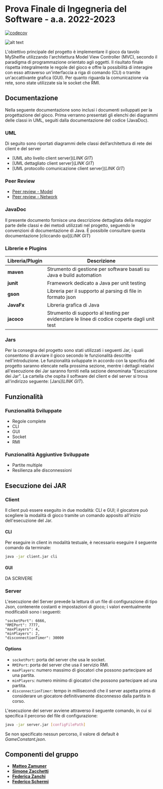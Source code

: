 # Prova Finale di Ingegneria del Software - a.a. 2022-2023

[![codecov](https://codecov.io/gh/matteozamu/ing-sw-2023-zamuner-zacchetti-zanchi-schermi/branch/dev/graph/badge.svg?token=KBR43CAQFL)](https://codecov.io/gh/matteozamu/ing-sw-2023-zamuner-zacchetti-zanchi-schermi)

![alt text](https://www.craniocreations.it/storage/media/products/54/112/My_Shelfie_box_ITA-ENG.png)

L'obiettivo principale del progetto è implementare il gioco da tavolo MyShelfie utilizzando l'architettura Model View
Controller (MVC), secondo il paradigma di programmazione orientato agli oggetti. Il risultato finale rispetta
integralmente le regole del gioco e offre la possibilità di interagire con esso attraverso un'interfaccia a riga di
comando (CLI) o tramite un'accattivante grafica (GUI). Per quanto riguarda la comunicazione via rete, sono state
utilizzate sia le socket che RMI.

## Documentazione

Nella seguente documentazione sono inclusi i documenti sviluppati per la progettazione del gioco. Prima verranno
presentati gli elenchi dei diagrammi delle classi in UML, seguiti dalla documentazione del codice (JavaDoc).

### UML

Di seguito sono riportati diagrammi delle classi dell’architettura di rete dei client e del server

- [UML alto livello client server](*LINK GIT*)
- [UML dettagliato client server](*LINK GIT*)
- [UML protocollo comunicazione client server](*LINK GIT*)

### Peer Review

- [Peer review - Model](https://github.com/matteozamu/ing-sw-2023-zamuner-zacchetti-zanchi-schermi/blob/main/Peer%20review%20Model%20-%20GC5.md)
- [Peer review - Network ](https://github.com/matteozamu/ing-sw-2023-zamuner-zacchetti-zanchi-schermi/blob/main/Peer%20Review%20Network%20-%20GC5.md)

### JavaDoc

Il presente documento fornisce una descrizione dettagliata della maggior parte delle classi e dei metodi utilizzati nel
progetto, seguendo le convenzioni di documentazione di Java. È possibile consultare questa
documentazione [cliccando qui](*LINK GIT*)

### Librerie e Plugins

| Libreria/Plugin | Descrizione                                                                                 |
|-----------------|---------------------------------------------------------------------------------------------|
| __maven__       | Strumento di gestione per software basati su Java e build automation                        |
| __junit__       | Framework dedicato a Java per unit testing                                                  |
| __gson__        | Libreria per il supporto al parsing di file in formato json                                 |
| __JavaFx__      | Libreria grafica di Java                                                                    |
| __jacoco__      | Strumento di supporto al testing per evidenziare le linee di codice coperte dagli unit test |

### Jars

Per la consegna del progetto sono stati utilizzati i seguenti Jar, i quali consentono di avviare il gioco secondo le
funzionalità descritte nell'introduzione. Le funzionalità sviluppate in accordo con la specifica del progetto saranno
elencate nella prossima sezione, mentre i dettagli relativi all'esecuzione dei Jar saranno forniti nella sezione
denominata "Esecuzione dei Jar". La cartella che ospita il software del client e del server si trova all'indirizzo
seguente: [Jars](*LINK GIT*).

## Funzionalità

### Funzionalità Sviluppate

- Regole complete
- CLI
- GUI
- Socket
- RMI

### Funzionalità Aggiuntive Sviluppate

- Partite multiple
- Resilienza alle disconnessioni

## Esecuzione dei JAR

### Client

Il client può essere eseguito in due modalità: CLI e GUI; il giocatore può scegliere la modalità di gioco tramite un
comando apposito all'inizio dell'esecuzione del Jar.

#### CLI

Per eseguire in client in modalità testuale, è necessario eseguire il seguente comando da terminale:

```bash
java -jar client.jar cli
```

#### GUI

DA SCRIVERE

### Server

L'esecuzione del Server prevede la lettura di un file di configurazione di tipo Json, contenente costanti e impostazioni
di gioco; i valori eventualmente modificabili sono i seguenti:

```
"socketPort": 6666,
"RMIPort": 7777,
"maxPlayers": 4,
"minPlayers": 2,
"disconnectionTimer": 30000
```

#### Options

- `socketPort`: porta del server che usa le socket.
- `RMIPort`: porta del server che usa il servizio RMI.
- `maxPlayers`: numero massimo di giocatori che possono partecipare ad una partita.
- `minPlayers`: numero minimo di giocatori che possono partecipare ad una partita.
- `disconnectionTimer`: tempo in millisecondi che il server aspetta prima di considerare un giocatore definitivamente
  disconnesso dalla partita in corso.

L'esecuzione del server avviene attraverso il seguente comando, in cui si specifica il percorso del file di
configurazione:

```bash
java -jar server.jar [configFilePath] 
```

Se non specificato nessun percorso, il valore di default è _GameConstant.json_.

## Componenti del gruppo

- [__Matteo Zamuner__](https://github.com/matteozamu)
- [__Simone Zacchetti__](https://github.com/SimoneZacchetti)
- [__Federica Zanchi__](https://github.com/federicazanchi)
- [__Federico Schermi__](https://github.com/federicoschermi)